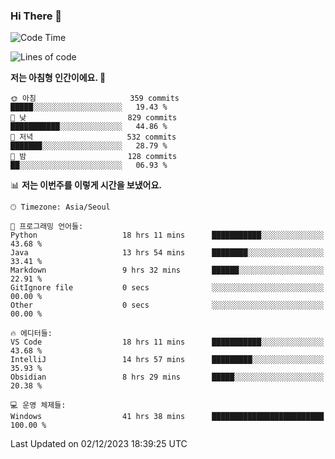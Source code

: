 ### Hi There 👋


<!---
- 👋 Hi, I’m @muyaaho
- 👀 I’m interested in ...
- 🌱 I’m currently learning ...
- 💞️ I’m looking to collaborate on ...
- 📫 How to reach me ...
--->
<!--- plz
muyaaho/muyaaho is a ✨ special ✨ repository because its `README.md` (this file) appears on your GitHub profile.
You can click the Preview link to take a look at your changes.
<a href="https://hits.seeyoufarm.com"><img src="https://hits.seeyoufarm.com/api/count/incr/badge.svg?url=https%3A%2F%2Fgithub.com%2Fejaman&count_bg=%23000000&title_bg=%23000000&icon=github.svg&icon_color=%23FFFFFF&title=Github&edge_flat=true"/></a>
   --->
   
<!--START_SECTION:waka-->
![Code Time](http://img.shields.io/badge/Code%20Time-290%20hrs%2010%20mins-blue)

![Lines of code](https://img.shields.io/badge/%EC%A0%80%EB%8A%94%20%EC%97%AC%ED%83%9C%EA%B9%8C%EC%A7%80%20-651.5%20thousand%20%EC%A4%84%EC%9D%98%20%EC%BD%94%EB%93%9C%EB%A5%BC%20%EC%9E%91%EC%84%B1%ED%96%88%EC%96%B4%EC%9A%94.-blue)

**저는 아침형 인간이에요. 🐤** 

```text
🌞 아침                     359 commits         █████░░░░░░░░░░░░░░░░░░░░   19.43 % 
🌆 낮　                     829 commits         ███████████░░░░░░░░░░░░░░   44.86 % 
🌃 저녁                     532 commits         ███████░░░░░░░░░░░░░░░░░░   28.79 % 
🌙 밤　                     128 commits         ██░░░░░░░░░░░░░░░░░░░░░░░   06.93 % 
```


📊 **저는 이번주를 이렇게 시간을 보냈어요.** 

```text
🕑︎ Timezone: Asia/Seoul

💬 프로그래밍 언어들: 
Python                   18 hrs 11 mins      ███████████░░░░░░░░░░░░░░   43.68 % 
Java                     13 hrs 54 mins      ████████░░░░░░░░░░░░░░░░░   33.41 % 
Markdown                 9 hrs 32 mins       ██████░░░░░░░░░░░░░░░░░░░   22.91 % 
GitIgnore file           0 secs              ░░░░░░░░░░░░░░░░░░░░░░░░░   00.00 % 
Other                    0 secs              ░░░░░░░░░░░░░░░░░░░░░░░░░   00.00 % 

🔥 에디터들: 
VS Code                  18 hrs 11 mins      ███████████░░░░░░░░░░░░░░   43.68 % 
IntelliJ                 14 hrs 57 mins      █████████░░░░░░░░░░░░░░░░   35.93 % 
Obsidian                 8 hrs 29 mins       █████░░░░░░░░░░░░░░░░░░░░   20.38 % 

💻 운영 체제들: 
Windows                  41 hrs 38 mins      █████████████████████████   100.00 % 
```


 Last Updated on 02/12/2023 18:39:25 UTC
<!--END_SECTION:waka-->

